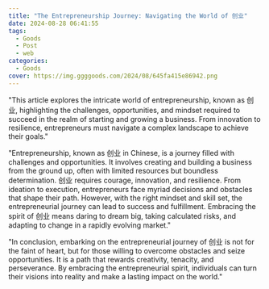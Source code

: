 ```yaml
---
title: "The Entrepreneurship Journey: Navigating the World of 创业"
date: 2024-08-28 06:41:55
tags:
  - Goods
  - Post
  - web
categories:
  - Goods
cover: https://img.ggggoods.com/2024/08/645fa415e86942.png
---
```


"This article explores the intricate world of entrepreneurship, known as 创业, highlighting the challenges, opportunities, and mindset required to succeed in the realm of starting and growing a business. From innovation to resilience, entrepreneurs must navigate a complex landscape to achieve their goals."

"Entrepreneurship, known as 创业 in Chinese, is a journey filled with challenges and opportunities. It involves creating and building a business from the ground up, often with limited resources but boundless determination. 创业 requires courage, innovation, and resilience. From ideation to execution, entrepreneurs face myriad decisions and obstacles that shape their path. However, with the right mindset and skill set, the entrepreneurial journey can lead to success and fulfillment. Embracing the spirit of 创业 means daring to dream big, taking calculated risks, and adapting to change in a rapidly evolving market."

"In conclusion, embarking on the entrepreneurial journey of 创业 is not for the faint of heart, but for those willing to overcome obstacles and seize opportunities. It is a path that rewards creativity, tenacity, and perseverance. By embracing the entrepreneurial spirit, individuals can turn their visions into reality and make a lasting impact on the world."
